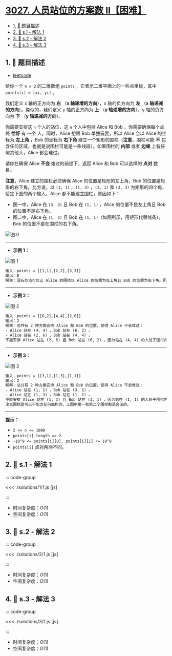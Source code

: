 # [3027. 人员站位的方案数 II【困难】](https://github.com/tnotesjs/TNotes.leetcode/tree/main/notes/3027.%20%E4%BA%BA%E5%91%98%E7%AB%99%E4%BD%8D%E7%9A%84%E6%96%B9%E6%A1%88%E6%95%B0%20II%E3%80%90%E5%9B%B0%E9%9A%BE%E3%80%91)

<!-- region:toc -->

- [1. 📝 题目描述](#1--题目描述)
- [2. 🎯 s.1 - 解法 1](#2--s1---解法-1)
- [3. 🎯 s.2 - 解法 2](#3--s2---解法-2)
- [4. 🎯 s.3 - 解法 3](#4--s3---解法-3)

<!-- endregion:toc -->

## 1. 📝 题目描述

- [leetcode](https://leetcode.cn/problems/find-the-number-of-ways-to-place-people-ii/)

给你一个 `n x 2` 的二维数组 `points` ，它表示二维平面上的一些点坐标，其中 `points[i] = [xi, yi]` 。

我们定义 x 轴的正方向为 **右** （**x 轴递增的方向**），x 轴的负方向为 **左** （**x 轴递减的方向**）。类似的，我们定义 y 轴的正方向为 **上** （**y 轴递增的方向**），y 轴的负方向为 **下** （**y 轴递减的方向**）。

你需要安排这 `n` 个人的站位，这 `n` 个人中包括 Alice 和 Bob 。你需要确保每个点处 **恰好** 有 **一个** 人。同时，Alice 想跟 Bob 单独玩耍，所以 Alice 会以 Alice 的坐标为 **左上角** ，Bob 的坐标为 **右下角** 建立一个矩形的围栏（**注意**，围栏可能 **不** 包含任何区域，也就是说围栏可能是一条线段）。如果围栏的 **内部** 或者 **边缘** 上有任何其他人，Alice 都会难过。

请你在确保 Alice **不会** 难过的前提下，返回 Alice 和 Bob 可以选择的 **点对** 数目。

**注意**，Alice 建立的围栏必须确保 Alice 的位置是矩形的左上角，Bob 的位置是矩形的右下角。比方说，以 `(1, 1)` ，`(1, 3)` ，`(3, 1)` 和 `(3, 3)` 为矩形的四个角，给定下图的两个输入，Alice 都不能建立围栏，原因如下：

- 图一中，Alice 在 `(3, 3)` 且 Bob 在 `(1, 1)` ，Alice 的位置不是左上角且 Bob 的位置不是右下角。
- 图二中，Alice 在 `(1, 3)` 且 Bob 在 `(1, 1)`（如图所示，用矩形代替线条），Bob 的位置不是在围栏的右下角。

![图 0](https://cdn.jsdelivr.net/gh/tnotesjs/imgs@main/2025-09-28-21-43-49.png)

---

- **示例 1：**

![图 1](https://cdn.jsdelivr.net/gh/tnotesjs/imgs@main/2025-09-28-21-43-58.png)

```txt
输入：points = [[1,1],[2,2],[3,3]]
输出：0
解释：没有办法可以让 Alice 的围栏以 Alice 的位置为左上角且 Bob 的位置为右下角。所以我们返回 0 。
```

---

- **示例 2：**

![图 2](https://cdn.jsdelivr.net/gh/tnotesjs/imgs@main/2025-09-28-21-44-20.png)

```txt
输入：points = [[6,2],[4,4],[2,6]]
输出：2
解释：总共有 2 种方案安排 Alice 和 Bob 的位置，使得 Alice 不会难过：
- Alice 站在 (4, 4) ，Bob 站在 (6, 2) 。
- Alice 站在 (2, 6) ，Bob 站在 (4, 4) 。
不能安排 Alice 站在 (2, 6) 且 Bob 站在 (6, 2) ，因为站在 (4, 4) 的人处于围栏内。
```

---

- **示例 3：**

![图 3](https://cdn.jsdelivr.net/gh/tnotesjs/imgs@main/2025-09-28-21-44-40.png)

```txt
输入：points = [[3,1],[1,3],[1,1]]
输出：2
解释：总共有 2 种方案安排 Alice 和 Bob 的位置，使得 Alice 不会难过：
- Alice 站在 (1, 1) ，Bob 站在 (3, 1) 。
- Alice 站在 (1, 3) ，Bob 站在 (1, 1) 。
不能安排 Alice 站在 (1, 3) 且 Bob 站在 (3, 1) ，因为站在 (1, 1) 的人处于围栏内。
注意围栏是可以不包含任何面积的，上图中第一和第二个围栏都是合法的。
```

---

**提示：**

- `2 <= n <= 1000`
- `points[i].length == 2`
- `-10^9 <= points[i][0], points[i][1] <= 10^9`
- `points[i]` 点对两两不同。

## 2. 🎯 s.1 - 解法 1

::: code-group

<<< ./solutions/1/1.js [js]

:::

- 时间复杂度：$O(1)$
- 空间复杂度：$O(1)$

## 3. 🎯 s.2 - 解法 2

::: code-group

<<< ./solutions/2/1.js [js]

:::

- 时间复杂度：$O(1)$
- 空间复杂度：$O(1)$

## 4. 🎯 s.3 - 解法 3

::: code-group

<<< ./solutions/3/1.js [js]

:::

- 时间复杂度：$O(1)$
- 空间复杂度：$O(1)$
